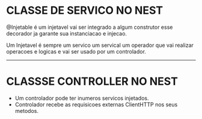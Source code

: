 # CLASSE DE SERVICO NO NEST
@Injetable é um injetavel vai ser integrado a algum construtor esse decorador ja garante sua instanciacao e injecao.

Um Injetavel é sempre um servico um servical um operador que vai realizar operacoes e logicas e vai ser usado por um controlador.

---

# CLASSSE CONTROLLER NO NEST

- Um controlador pode ter inumeros servicos injetados.
- Controlador recebe as requisicoes externas ClientHTTP nos seus metodos.